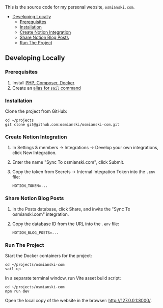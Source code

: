 This is the source code for my personal website, `osmianski.com`.

* [Developing Locally](#developing-locally)
    * [Prerequisites](#prerequisites)
    * [Installation](#installation)
    * [Create Notion Integration](#create-notion-integration)
    * [Share Notion Blog Posts](#share-notion-blog-posts)
    * [Run The Project](#run-the-project)

## Developing Locally

### Prerequisites

1. Install [PHP, Composer, Docker](https://laravel.com/docs/9.x).
2. Create an [alias for `sail` command](https://laravel.com/docs/9.x/sail#configuring-a-shell-alias)

### Installation

Clone the project from GitHub:

```shell
cd ~/projects
git clone git@github.com:osmianski/osmianski-com.git
```

### Create Notion Integration

1. In Settings & members -> Integrations
   -> Develop your own integrations, click New Integration.
2. Enter the name "Sync To osmianski.com", click Submit.
3. Copy the token from Secrets -> Internal Integration Token into the `.env` file:

    ```
    NOTION_TOKEN=...
    ``` 

### Share Notion Blog Posts

1. In the Posts database, click Share, and invite
   the "Sync To osmianski.com" integration.
2. Copy the database ID from the URL into the `.env` file:

    ```
    NOTION_BLOG_POSTS=...
    ``` 

### Run The Project

Start the Docker containers for the project:

```shell
cd ~/projects/osmianski-com
sail up
```

In a separate terminal window, run Vite asset build script:

```shell
cd ~/projects/osmianski-com
npm run dev
```

Open the local copy of the website in the browser: <http://127.0.0.1:8000/>.
 
